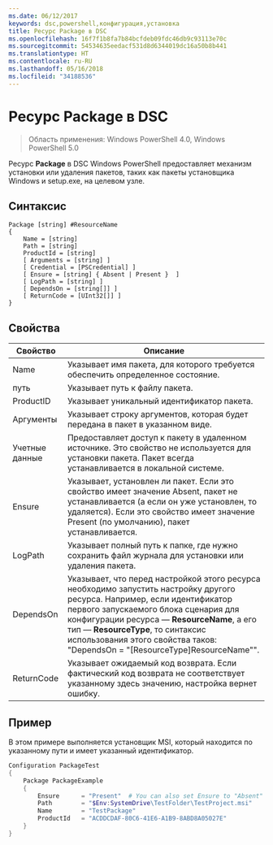```yaml
---
ms.date: 06/12/2017
keywords: dsc,powershell,конфигурация,установка
title: Ресурс Package в DSC
ms.openlocfilehash: 16f7f1b8fa7b84bcfdeb09fdc46db9c93113e70c
ms.sourcegitcommit: 54534635eedacf531d8d6344019dc16a50b8b441
ms.translationtype: HT
ms.contentlocale: ru-RU
ms.lasthandoff: 05/16/2018
ms.locfileid: "34188536"
---
```

# <a name="dsc-package-resource"></a>Ресурс Package в DSC

> Область применения: Windows PowerShell 4.0, Windows PowerShell 5.0

Ресурс **Package** в DSC Windows PowerShell предоставляет механизм установки или удаления пакетов, таких как пакеты установщика Windows и setup.exe, на целевом узле.

## <a name="syntax"></a>Синтаксис

```
Package [string] #ResourceName
{
    Name = [string]
    Path = [string]
    ProductId = [string]
    [ Arguments = [string] ]
    [ Credential = [PSCredential] ]
    [ Ensure = [string] { Absent | Present }  ]
    [ LogPath = [string] ]
    [ DependsOn = [string[]] ]
    [ ReturnCode = [UInt32[]] ]
}
```

## <a name="properties"></a>Свойства
|  Свойство  |  Описание   |
|---|---|
| Name| Указывает имя пакета, для которого требуется обеспечить определенное состояние.|
| путь| Указывает путь к файлу пакета.|
| ProductID| Указывает уникальный идентификатор пакета.|
| Аргументы| Указывает строку аргументов, которая будет передана в пакет в указанном виде.|
| Учетные данные| Предоставляет доступ к пакету в удаленном источнике. Это свойство не используется для установки пакета. Пакет всегда устанавливается в локальной системе.|
| Ensure| Указывает, установлен ли пакет. Если это свойство имеет значение Absent, пакет не устанавливается (а если он уже установлен, то удаляется). Если это свойство имеет значение Present (по умолчанию), пакет устанавливается.|
| LogPath| Указывает полный путь к папке, где нужно сохранить файл журнала для установки или удаления пакета.|
| DependsOn | Указывает, что перед настройкой этого ресурса необходимо запустить настройку другого ресурса. Например, если идентификатор первого запускаемого блока сценария для конфигурации ресурса — **ResourceName**, а его тип — **ResourceType**, то синтаксис использования этого свойства таков: "DependsOn = "[ResourceType]ResourceName"".|
| ReturnCode| Указывает ожидаемый код возврата. Если фактический код возврата не соответствует указанному здесь значению, настройка вернет ошибку.|

## <a name="example"></a>Пример

В этом примере выполняется установщик MSI, который находится по указанному пути и имеет указанный идентификатор.

```powershell
Configuration PackageTest
{
    Package PackageExample
    {
        Ensure      = "Present"  # You can also set Ensure to "Absent"
        Path        = "$Env:SystemDrive\TestFolder\TestProject.msi"
        Name        = "TestPackage"
        ProductId   = "ACDDCDAF-80C6-41E6-A1B9-8ABD8A05027E"
    }
}
```